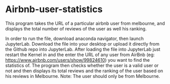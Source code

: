 # Airbnb-user-statistics
This program takes the URL of a particular airbnb user from melbourne, and displays the total number of reviews of the user as well his ranking.

In order to run the file, download anaconda navigator, then launch JupyterLab.
Download the file into your desktop or upload it directly from the Github repo into JupyterLab.
After loading the file into JupyterLab just restart the Kernel in and the enter the URL of any user from AirBnb (eg: https://www.airbnb.com/users/show/99824610) you want to find the statistics of.
The program then checks whether the user is a valid user or not and then displays its total reviews and the ranking of the user based on his reviews in Melbourne.
Note: The user should only be from Melbourne.

